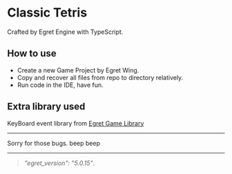 Classic Tetris
=======================
Crafted by Egret Engine with TypeScript.

How to use 
-----------
* Create a new Game Project by Egret Wing.  
* Copy and recover all files from repo to directory relatively.  
* Run code in the IDE, have fun.  




Extra library used 
-----------
KeyBoard event library from [Egret Game Library](https://github.com/egret-labs/egret-game-library)


-----------
Sorry for those bugs. beep beep  
****  
>  *"egret_version": "5.0.15"*.

